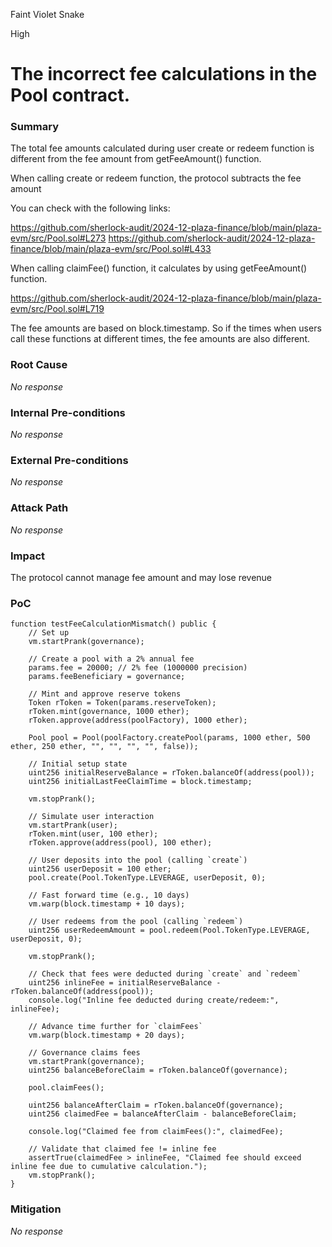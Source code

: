Faint Violet Snake

High

# The incorrect fee calculations in the Pool contract.

### Summary

The total fee amounts calculated during user create or redeem function is different from the fee amount from getFeeAmount() function.

When calling create or redeem function, the protocol subtracts the fee amount

You can check with the following links:

https://github.com/sherlock-audit/2024-12-plaza-finance/blob/main/plaza-evm/src/Pool.sol#L273
https://github.com/sherlock-audit/2024-12-plaza-finance/blob/main/plaza-evm/src/Pool.sol#L433

When calling claimFee() function, it calculates by using getFeeAmount() function.

https://github.com/sherlock-audit/2024-12-plaza-finance/blob/main/plaza-evm/src/Pool.sol#L719

The fee amounts are based on block.timestamp. So if the times when users call these functions at different times, the fee amounts are also different.

### Root Cause

_No response_

### Internal Pre-conditions

_No response_

### External Pre-conditions

_No response_

### Attack Path

_No response_

### Impact

The protocol cannot manage fee amount and may lose revenue


### PoC

```solidity
function testFeeCalculationMismatch() public {
    // Set up
    vm.startPrank(governance);

    // Create a pool with a 2% annual fee
    params.fee = 20000; // 2% fee (1000000 precision)
    params.feeBeneficiary = governance;

    // Mint and approve reserve tokens
    Token rToken = Token(params.reserveToken);
    rToken.mint(governance, 1000 ether);
    rToken.approve(address(poolFactory), 1000 ether);

    Pool pool = Pool(poolFactory.createPool(params, 1000 ether, 500 ether, 250 ether, "", "", "", "", false));

    // Initial setup state
    uint256 initialReserveBalance = rToken.balanceOf(address(pool));
    uint256 initialLastFeeClaimTime = block.timestamp;

    vm.stopPrank();

    // Simulate user interaction
    vm.startPrank(user);
    rToken.mint(user, 100 ether);
    rToken.approve(address(pool), 100 ether);

    // User deposits into the pool (calling `create`)
    uint256 userDeposit = 100 ether;
    pool.create(Pool.TokenType.LEVERAGE, userDeposit, 0);

    // Fast forward time (e.g., 10 days)
    vm.warp(block.timestamp + 10 days);

    // User redeems from the pool (calling `redeem`)
    uint256 userRedeemAmount = pool.redeem(Pool.TokenType.LEVERAGE, userDeposit, 0);

    vm.stopPrank();

    // Check that fees were deducted during `create` and `redeem`
    uint256 inlineFee = initialReserveBalance - rToken.balanceOf(address(pool));
    console.log("Inline fee deducted during create/redeem:", inlineFee);

    // Advance time further for `claimFees`
    vm.warp(block.timestamp + 20 days);

    // Governance claims fees
    vm.startPrank(governance);
    uint256 balanceBeforeClaim = rToken.balanceOf(governance);

    pool.claimFees();

    uint256 balanceAfterClaim = rToken.balanceOf(governance);
    uint256 claimedFee = balanceAfterClaim - balanceBeforeClaim;

    console.log("Claimed fee from claimFees():", claimedFee);

    // Validate that claimed fee != inline fee
    assertTrue(claimedFee > inlineFee, "Claimed fee should exceed inline fee due to cumulative calculation.");
    vm.stopPrank();
}
```

### Mitigation

_No response_
